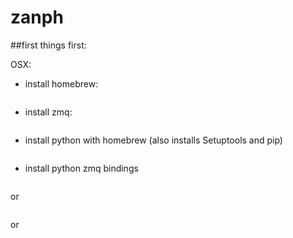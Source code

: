 # zanph

##first things first:

OSX:

* install homebrew:

```/usr/bin/ruby -e "$(curl -fsSL https://raw.githubusercontent.com/Homebrew/install/master/install)"
```
* install zmq:
```brew install zmq
```
* install python with homebrew (also installs Setuptools and pip)

```brew install python
```

* install python zmq bindings

```easy_install pyzmq
```
or
```pip install --wheel pyzmq
```
or
```pip install pyzmq
```
